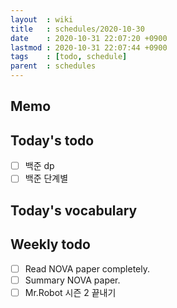```yaml
---
layout  : wiki
title   : schedules/2020-10-30
date    : 2020-10-31 22:07:20 +0900
lastmod : 2020-10-31 22:07:44 +0900
tags    : [todo, schedule]
parent  : schedules
---
```


## Memo
## Today's todo
 * [ ] 백준 dp
 * [ ] 백준 단계별

## Today's vocabulary

## Weekly todo
 * [ ] Read NOVA paper completely.
 * [ ] Summary NOVA paper.
 * [ ] Mr.Robot 시즌 2 끝내기
